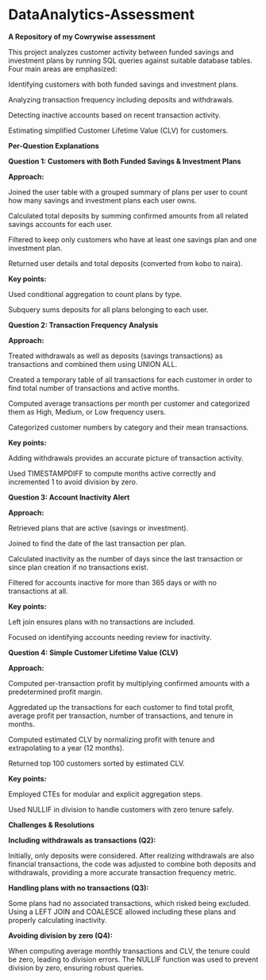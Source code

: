 # DataAnalytics-Assessment
**A Repository of my Cowrywise assessment**

This project analyzes customer activity between funded savings and investment plans by running SQL queries against suitable database tables. Four main areas are emphasized:

Identifying customers with both funded savings and investment plans.

Analyzing transaction frequency including deposits and withdrawals.

Detecting inactive accounts based on recent transaction activity.

Estimating simplified Customer Lifetime Value (CLV) for customers.



**Per-Question Explanations**

**Question 1: Customers with Both Funded Savings & Investment Plans**

**Approach:**

Joined the user table with a grouped summary of plans per user to count how many savings and investment plans each user owns.

Calculated total deposits by summing confirmed amounts from all related savings accounts for each user.

Filtered to keep only customers who have at least one savings plan and one investment plan.

Returned user details and total deposits (converted from kobo to naira).

**Key points:**

Used conditional aggregation to count plans by type.

Subquery sums deposits for all plans belonging to each user.

**Question 2: Transaction Frequency Analysis**

**Approach:**

Treated withdrawals as well as deposits (savings transactions) as transactions and combined them using UNION ALL.

Created a temporary table of all transactions for each customer in order to find total number of transactions and active months.

Computed average transactions per month per customer and categorized them as High, Medium, or Low frequency users.

Categorized customer numbers by category and their mean transactions.

**Key points:**

Adding withdrawals provides an accurate picture of transaction activity.

Used TIMESTAMPDIFF to compute months active correctly and incremented 1 to avoid division by zero.

**Question 3: Account Inactivity Alert**

**Approach:**

Retrieved plans that are active (savings or investment).

Joined to find the date of the last transaction per plan.

Calculated inactivity as the number of days since the last transaction or since plan creation if no transactions exist.

Filtered for accounts inactive for more than 365 days or with no transactions at all.

**Key points:**

Left join ensures plans with no transactions are included.

Focused on identifying accounts needing review for inactivity.

**Question 4: Simple Customer Lifetime Value (CLV)**

**Approach:**

Computed per-transaction profit by multiplying confirmed amounts with a predetermined profit margin.

Aggredated up the transactions for each customer to find total profit, average profit per transaction, number of transactions, and tenure in months.

Computed estimated CLV by normalizing profit with tenure and extrapolating to a year (12 months).

Returned top 100 customers sorted by estimated CLV.

**Key points:**

Employed CTEs for modular and explicit aggregation steps.

Used NULLIF in division to handle customers with zero tenure safely.

**Challenges & Resolutions**

**Including withdrawals as transactions (Q2):**

Initially, only deposits were considered. After realizing withdrawals are also financial transactions, the code was adjusted to combine both deposits and withdrawals, providing a more accurate transaction frequency metric.

**Handling plans with no transactions (Q3):**

Some plans had no associated transactions, which risked being excluded. Using a LEFT JOIN and COALESCE allowed including these plans and properly calculating inactivity.

**Avoiding division by zero (Q4):**

When computing average monthly transactions and CLV, the tenure could be zero, leading to division errors. The NULLIF function was used to prevent division by zero, ensuring robust queries.
